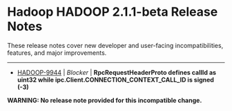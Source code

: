 # Hadoop HADOOP 2.1.1-beta Release Notes

These release notes cover new developer and user-facing incompatibilities, features, and major improvements.


---

* [HADOOP-9944](https://issues.apache.org/jira/browse/HADOOP-9944) | *Blocker* | **RpcRequestHeaderProto defines callId as uint32 while ipc.Client.CONNECTION\_CONTEXT\_CALL\_ID is signed (-3)**

**WARNING: No release note provided for this incompatible change.**



